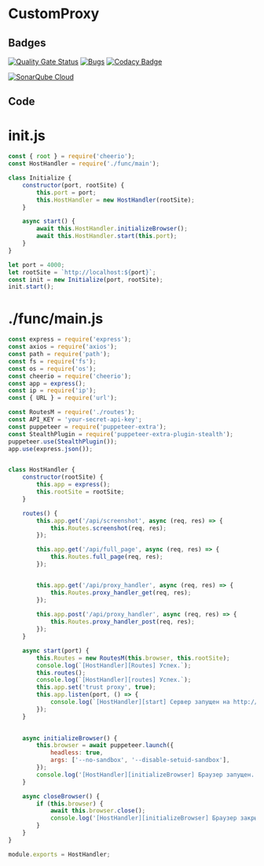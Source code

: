 # CustomProxy
## Badges
[![Quality Gate Status](https://sonarcloud.io/api/project_badges/measure?project=S-MpAI_CustomProxy&metric=alert_status)](https://sonarcloud.io/summary/new_code?id=S-MpAI_CustomProxy)
[![Bugs](https://sonarcloud.io/api/project_badges/measure?project=S-MpAI_CustomProxy&metric=bugs)](https://sonarcloud.io/summary/new_code?id=S-MpAI_CustomProxy)
[![Codacy Badge](https://app.codacy.com/project/badge/Grade/66d8d6e40cab4e72b9e44d7921be602d)](https://app.codacy.com/gh/S-MpAI/CustomProxy/dashboard?utm_source=gh&utm_medium=referral&utm_content=&utm_campaign=Badge_grade)

[![SonarQube Cloud](https://sonarcloud.io/images/project_badges/sonarcloud-dark.svg)](https://sonarcloud.io/summary/new_code?id=S-MpAI_CustomProxy)
## Code
# init.js
```js
const { root } = require('cheerio');
const HostHandler = require('./func/main');

class Initialize {
    constructor(port, rootSite) {
        this.port = port;
        this.HostHandler = new HostHandler(rootSite);
    }

    async start() {
        await this.HostHandler.initializeBrowser();
        await this.HostHandler.start(this.port);
    }
}

let port = 4000;
let rootSite = `http://localhost:${port}`;
const init = new Initialize(port, rootSite);
init.start();
```

# ./func/main.js
```js
const express = require('express');
const axios = require('axios');
const path = require('path');
const fs = require('fs'); 
const os = require('os'); 
const cheerio = require('cheerio');
const app = express();
const ip = require('ip');
const { URL } = require('url');

const RoutesM = require('./routes');
const API_KEY = 'your-secret-api-key'; 
const puppeteer = require('puppeteer-extra');
const StealthPlugin = require('puppeteer-extra-plugin-stealth');
puppeteer.use(StealthPlugin());
app.use(express.json());


class HostHandler {
    constructor(rootSite) {
        this.app = express();
        this.rootSite = rootSite;
    }

    routes() {
        this.app.get('/api/screenshot', async (req, res) => {
            this.Routes.screenshot(req, res);
        });

        this.app.get('/api/full_page', async (req, res) => {
            this.Routes.full_page(req, res);
        });


        this.app.get('/api/proxy_handler', async (req, res) => {
            this.Routes.proxy_handler_get(req, res);
        });
        
        this.app.post('/api/proxy_handler', async (req, res) => {
            this.Routes.proxy_handler_post(req, res);
        });
    }

    async start(port) {
        this.Routes = new RoutesM(this.browser, this.rootSite);
        console.log(`[HostHandler][Routes] Успех.`);
        this.routes();
        console.log(`[HostHandler][routes] Успех.`);
        this.app.set('trust proxy', true);
        this.app.listen(port, () => {
            console.log(`[HostHandler][start] Сервер запущен на http://localhost:${port}`);
        });
    }
    

    async initializeBrowser() {
        this.browser = await puppeteer.launch({
            headless: true,
            args: ['--no-sandbox', '--disable-setuid-sandbox'],
        });
        console.log('[HostHandler][initializeBrowser] Браузер запущен.');
    }

    async closeBrowser() {
        if (this.browser) {
            await this.browser.close();
            console.log('[HostHandler][initializeBrowser] Браузер закрыт.');
        }
    }
}

module.exports = HostHandler;
```
